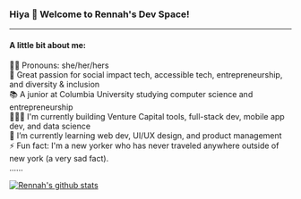 ### Hiya 👋 Welcome to Rennah's Dev Space!
-----
#### A little bit about me:
👧🏻 Pronouns: she/her/hers<br>
💖 Great passion for social impact tech, accessible tech, entrepreneurship, and diversity & inclusion<br>
📚 A junior at Columbia University studying computer science and entrepreneurship<br>
👩🏻‍💻 I'm currently building Venture Capital tools, full-stack dev, mobile app dev, and data science<br>
🌱 I’m currently learning web dev, UI/UX design, and product management<br>
⚡ Fun fact: I'm a new yorker who has never traveled anywhere outside of new york (a very sad fact).<br>
......

[![Rennah's github stats](https://github-readme-stats.vercel.app/api?username=rennahweng&count_private=true&show_icons=true&hide=stars,issues&theme=dracula)](https://github.com/rennahweng/github-readme-stats)

